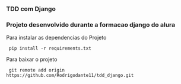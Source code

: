 ### TDD com Django
### Projeto desenvolvido durante a formacao django do alura
<p> Para instalar as dependencias do Projeto  </p>

```
 pip install -r requirements.txt 
```

<p> Para baixar o projeto  </p>

```
 git remote add origin https://github.com/Rodrigodante11/tdd_django.git
```
